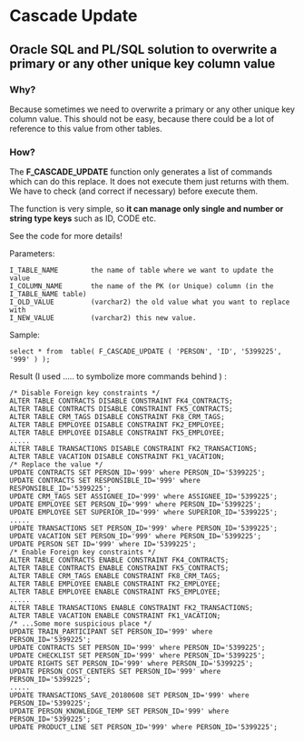 
# Cascade Update

## Oracle SQL and PL/SQL solution to overwrite a primary or any other unique key column value

### Why? ###

Because sometimes we need to overwrite a primary or any other unique key column value.
This should not be easy, because there could be a lot of reference to this value from other tables.

### How? ###
The **F_CASCADE_UPDATE** function only generates a list of commands which can do this replace.
It does not execute them just returns with them. 
We have to check (and correct if necessary) before execute them.  

The function is very simple, so **it can manage only single and number or string type keys** such as ID, CODE etc.

See the code for more details!

Parameters:

    I_TABLE_NAME        the name of table where we want to update the value
    I_COLUMN_NAME       the name of the PK (or Unique) column (in the I_TABLE_NAME table)
    I_OLD_VALUE         (varchar2) the old value what you want to replace with 
    I_NEW_VALUE         (varchar2) this new value.

Sample:

    select * from  table( F_CASCADE_UPDATE ( 'PERSON', 'ID', '5399225', '999' ) );

Result (I used ..... to symbolize more commands behind ) :

    /* Disable Foreign key constraints */
    ALTER TABLE CONTRACTS DISABLE CONSTRAINT FK4_CONTRACTS;
    ALTER TABLE CONTRACTS DISABLE CONSTRAINT FK5_CONTRACTS;
    ALTER TABLE CRM_TAGS DISABLE CONSTRAINT FK8_CRM_TAGS;
    ALTER TABLE EMPLOYEE DISABLE CONSTRAINT FK2_EMPLOYEE;
    ALTER TABLE EMPLOYEE DISABLE CONSTRAINT FK5_EMPLOYEE;
    .....
    ALTER TABLE TRANSACTIONS DISABLE CONSTRAINT FK2_TRANSACTIONS;
    ALTER TABLE VACATION DISABLE CONSTRAINT FK1_VACATION;
    /* Replace the value */
    UPDATE CONTRACTS SET PERSON_ID='999' where PERSON_ID='5399225';
    UPDATE CONTRACTS SET RESPONSIBLE_ID='999' where RESPONSIBLE_ID='5399225';
    UPDATE CRM_TAGS SET ASSIGNEE_ID='999' where ASSIGNEE_ID='5399225';
    UPDATE EMPLOYEE SET PERSON_ID='999' where PERSON_ID='5399225';
    UPDATE EMPLOYEE SET SUPERIOR_ID='999' where SUPERIOR_ID='5399225';
    .....
    UPDATE TRANSACTIONS SET PERSON_ID='999' where PERSON_ID='5399225';
    UPDATE VACATION SET PERSON_ID='999' where PERSON_ID='5399225';
    UPDATE PERSON SET ID='999' where ID='5399225';
    /* Enable Foreign key constraints */
    ALTER TABLE CONTRACTS ENABLE CONSTRAINT FK4_CONTRACTS;
    ALTER TABLE CONTRACTS ENABLE CONSTRAINT FK5_CONTRACTS;
    ALTER TABLE CRM_TAGS ENABLE CONSTRAINT FK8_CRM_TAGS;
    ALTER TABLE EMPLOYEE ENABLE CONSTRAINT FK2_EMPLOYEE;
    ALTER TABLE EMPLOYEE ENABLE CONSTRAINT FK5_EMPLOYEE;
    .....
    ALTER TABLE TRANSACTIONS ENABLE CONSTRAINT FK2_TRANSACTIONS;
    ALTER TABLE VACATION ENABLE CONSTRAINT FK1_VACATION;
    /* ...Some more suspicious place */
    UPDATE TRAIN_PARTICIPANT SET PERSON_ID='999' where PERSON_ID='5399225';
    UPDATE CONTRACTS SET PERSON_ID='999' where PERSON_ID='5399225';
    UPDATE CHECKLIST SET PERSON_ID='999' where PERSON_ID='5399225';
    UPDATE RIGHTS SET PERSON_ID='999' where PERSON_ID='5399225';
    UPDATE PERSON_COST_CENTERS SET PERSON_ID='999' where PERSON_ID='5399225';
    .....
    UPDATE TRANSACTIONS_SAVE_20180608 SET PERSON_ID='999' where PERSON_ID='5399225';
    UPDATE PERSON_KNOWLEDGE_TEMP SET PERSON_ID='999' where PERSON_ID='5399225';
    UPDATE PRODUCT_LINE SET PERSON_ID='999' where PERSON_ID='5399225';


